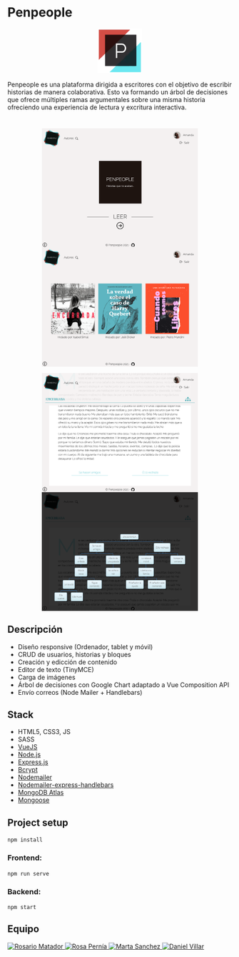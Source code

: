 # Penpeople

<p align="center">
<img src="frontend/public/favicon.ico" width="100">
</p>

Penpeople es una plataforma dirigida a escritores con el objetivo de escribir historias de manera colaborativa. 
Esto va formando un árbol de decisiones que ofrece múltiples ramas argumentales sobre una misma historia ofreciendo una experiencia de lectura y excritura interactiva.
#
<p align=center>
<img align="center" width="350px" src="frontend/public/pen1.jpg"/>
<img align="center" width="350px" src="frontend/public/pen2.jpg"/>
</p>
<p align=center>
<img align="center" width="350px" src="frontend/public/pen3.jpg"/>
<img align="center" width="350px" src="frontend/public/pen4.jpg"/>
</p>

## Descripción

* Diseño responsive (Ordenador, tablet y móvil)
* CRUD de usuarios, historias y bloques
* Creación y edicción de contenido
* Editor de texto (TinyMCE)
* Carga de imágenes
* Árbol de decisiones con Google Chart adaptado a Vue Composition API
* Envío correos (Node Mailer + Handlebars)

## Stack

* HTML5, CSS3, JS
* SASS
* [VueJS](https://vuejs.org/)
* [Node.js](https://nodejs.org/es/)
* [Express.js](https://expressjs.com/es/)
* [Bcrypt](https://www.npmjs.com/package/bcrypt)
* [Nodemailer](https://nodemailer.com/about/)
* [Nodemailer-express-handlebars](https://www.npmjs.com/package/nodemailer-express-handlebars)
* [MongoDB Atlas](https://www.mongodb.com/es)
* [Mongoose](https://mongoosejs.com/)

## Project setup
```
npm install
```

### Frontend:

```
npm run serve
```

### Backend:

```
npm start
```

## Equipo

<a href="https://github.com/charimat" target="_blank">
<img width="50px" src="https://avatars.githubusercontent.com/u/72203168?v=4" alt="Rosario Matador"/>
</a>
<a href="https://github.com/rosepernia" target="_blank">
<img width="50px" src="https://avatars.githubusercontent.com/u/73782767?s=400&amp;u=240acf14afeca63d9501424840b215ec76a69191&amp;v=4" alt="Rosa Pernía"/>
</a>
<a href="https://github.com/Martasanch" target="_blank">
<img width="50px" src="https://avatars.githubusercontent.com/u/72202876?v=4" alt="Marta Sanchez"/>
</a>
<a href="https://github.com/DvM94" target="_blank">
<img width="50px" src="https://avatars.githubusercontent.com/u/72202793?v=4" alt="Daniel Villar"/>
</a>
